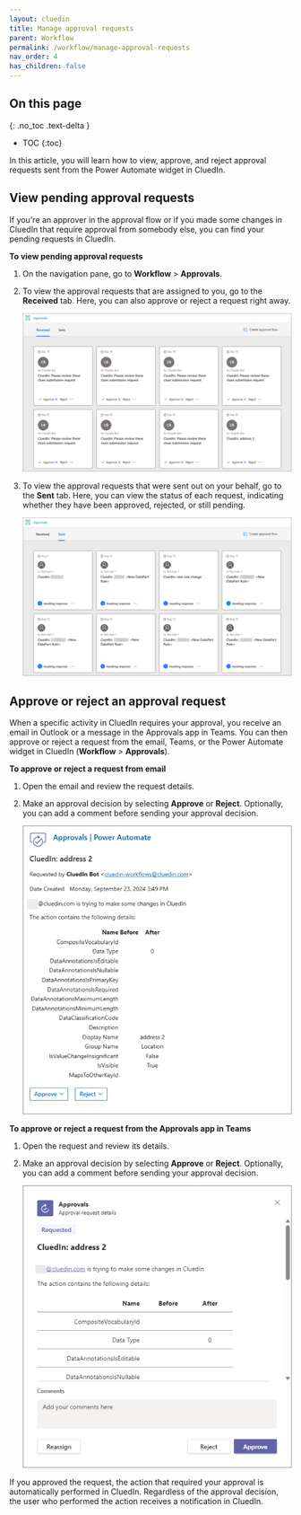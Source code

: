```yaml
---
layout: cluedin
title: Manage approval requests
parent: Workflow
permalink: /workflow/manage-approval-requests
nav_order: 4
has_children: false
---
```

## On this page
{: .no_toc .text-delta }
- TOC
{:toc}

In this article, you will learn how to view, approve, and reject approval requests sent from the Power Automate widget in CluedIn.

## View pending approval requests

If you're an approver in the approval flow or if you made some changes in CluedIn that require approval from somebody else, you can find your pending requests in CluedIn. 

**To view pending approval requests**

1. On the navigation pane, go to **Workflow** > **Approvals**.

1. To view the approval requests that are assigned to you, go to the **Received** tab. Here, you can also approve or reject a request right away.

    ![view-approvals-1.png](../../assets/images/workflow/view-approvals-1.png)

1. To view the approval requests that were sent out on your behalf, go to the **Sent** tab. Here, you can view the status of each request, indicating whether they have been approved, rejected, or still pending.

    ![approvals-sent.png](../../assets/images/workflow/approvals-sent.png)

## Approve or reject an approval request

When a specific activity in CluedIn requires your approval, you receive an email in Outlook or a message in the Approvals app in Teams. You can then approve or reject a request from the email, Teams, or the Power Automate widget in CluedIn (**Workflow** > **Approvals**).

**To approve or reject a request from email**

1. Open the email and review the request details.

1. Make an approval decision by selecting **Approve** or **Reject**. Optionally, you can add a comment before sending your approval decision.

    ![email.png](../../assets/images/workflow/email.png)

**To approve or reject a request from the Approvals app in Teams**

1. Open the request and review its details.

1. Make an approval decision by selecting **Approve** or **Reject**. Optionally, you can add a comment before sending your approval decision.

    ![teams.png](../../assets/images/workflow/teams.png)

If you approved the request, the action that required your approval is automatically performed in CluedIn. Regardless of the approval decision, the user who performed the action receives a notification in CluedIn.